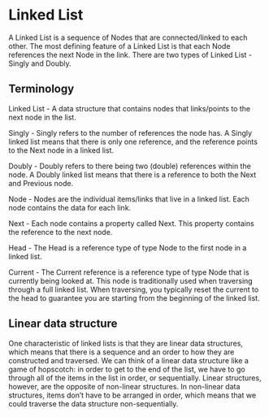 # Linked List

A Linked List is a sequence of Nodes that are connected/linked to each other. The most defining feature of a Linked List is that each Node references the next Node in the link. There are two types of Linked List - Singly and Doubly.

## Terminology

Linked List - A data structure that contains nodes that links/points to the next node in the list.

Singly - Singly refers to the number of references the node has. A Singly linked list means that there is only one reference, and the reference points to the Next node in a linked list.

Doubly - Doubly refers to there being two (double) references within the node. A Doubly linked list means that there is a reference to both the Next and Previous node.

Node - Nodes are the individual items/links that live in a linked list. Each node contains the data for each link.

Next - Each node contains a property called Next. This property contains the reference to the next node.

Head - The Head is a reference type of type Node to the first node in a linked list.

Current - The Current reference is a reference type of type Node that is currently being looked at. This node is traditionally used when traversing through a full linked list. When traversing, you typically reset the current to the head to guarantee you are starting from the beginning of the linked list.

## Linear data structure
One characteristic of linked lists is that they are linear data structures, which means that there is a sequence and an order to how they are constructed and traversed. We can think of a linear data structure like a game of hopscotch: in order to get to the end of the list, we have to go through all of the items in the list in order, or sequentially. Linear structures, however, are the opposite of non-linear structures. In non-linear data structures, items don’t have to be arranged in order, which means that we could traverse the data structure non-sequentially.